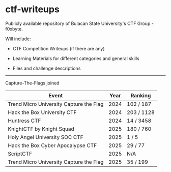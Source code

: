 # ctf-writeups

Publicly available repository of Bulacan State University's CTF Group - f0xbyte.

Will include:

- CTF Competition Writeups (if there are any)

- Learning Materials for different categories and general skills

- Files and challenge descriptions

---

Capture-The-Flags joined

| Event                                   | Year | Ranking    |
| --------------------------------------- | ---- | ---------- |
| Trend Micro University Capture the Flag | 2024 | 102 / 187  |
| Hack the Box University CTF             | 2024 | 203 / 1128 |
| Huntress CTF                            | 2024 | 14 / 3458  |
| KnightCTF by Knight Squad               | 2025 | 180 / 760  |
| Holy Angel University SOC CTF           | 2025 | 1 / 5      |
| Hack the Box Cyber Apocalypse CTF       | 2025 | 29 / 77    |
| ScriptCTF                               | 2025 | N/A        |
| Trend Micro University Capture the Flag | 2025 | 35 / 199   |
